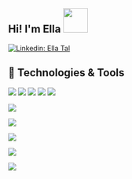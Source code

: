 ## Hi! I'm Ella <img src="https://media.giphy.com/media/mGcNjsfWAjY5AEZNw6/giphy.gif" width="50">

[![Linkedin: Ella Tal](https://img.shields.io/badge/-EllaTal-blue?style=flat-square&logo=Linkedin&logoColor=white&link=https://www.linkedin.com/in/ella-tal-b37b53204/)](https://www.linkedin.com/in/ella-tal-b37b53204/)

## 🔧 Technologies & Tools

![](https://img.shields.io/badge/Code-JavaScript-informational?style=flat&logo=javascript&logoColor=white&color=019875) ![](https://img.shields.io/badge/Code-TypeScript-informational?style=flat&logo=typescript&logoColor=white&color=019875) ![](https://img.shields.io/badge/Code-CSS3-informational?style=flat&logo=css3&logoColor=white&color=01987) ![](https://img.shields.io/badge/Code-HTML5-informational?style=flat&logo=html5&logoColor=white&color=019875) ![](https://img.shields.io/badge/Code-React-informational?style=flat&logo=react&logoColor=white&color=019875)

![](https://img.shields.io/badge/Code-Next-informational?style=flat&logo=next.js&logoColor=white&color=019875)

![](https://img.shields.io/badge/Code-SASS-informational?style=flat&logo=Sass&logoColor=white&color=019875)

![](https://img.shields.io/badge/Tools-MongoDB-informational?style=flat&logo=MongoDB&logoColor=white&color=019875)

![](https://img.shields.io/badge/Tools-Firebase-informational?style=flat&logo=firebase&logoColor=white&color=019875)

![](https://img.shields.io/badge/Editor-VS_Code-informational?style=flat&logo=visual-studio-code&logoColor=white&color=019875)
